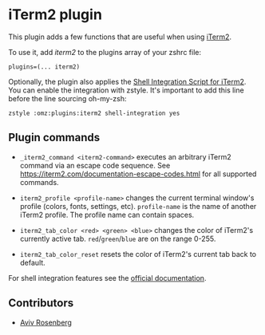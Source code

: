 # iTerm2 plugin

This plugin adds a few functions that are useful when using
[iTerm2](https://www.iterm2.com/).


To use it, add _iterm2_ to the plugins array of your zshrc file:

```
plugins=(... iterm2)
```

Optionally, the plugin also applies the [Shell Integration Script for iTerm2](https://iterm2.com/documentation-shell-integration.html).
You can enable the integration with zstyle. It's important to add this line 
before the line sourcing oh-my-zsh:

```
zstyle :omz:plugins:iterm2 shell-integration yes
```

## Plugin commands

-   `_iterm2_command <iterm2-command>` executes an arbitrary iTerm2 command via
    an escape code sequence. See
    https://iterm2.com/documentation-escape-codes.html for all supported
    commands.

-   `iterm2_profile <profile-name>` changes the current terminal window's
    profile (colors, fonts, settings, etc). `profile-name` is the name of
    another iTerm2 profile. The profile name can contain spaces.

-   `iterm2_tab_color <red> <green> <blue>` changes the color of iTerm2's
    currently active tab. `red`/`green`/`blue` are on the range 0-255.

-   `iterm2_tab_color_reset` resets the color of iTerm2's current tab back to
    default.


For shell integration features see the [official documentation](https://iterm2.com/documentation-shell-integration.html).

## Contributors

-   [Aviv Rosenberg](https://github.com/avivrosenberg)
